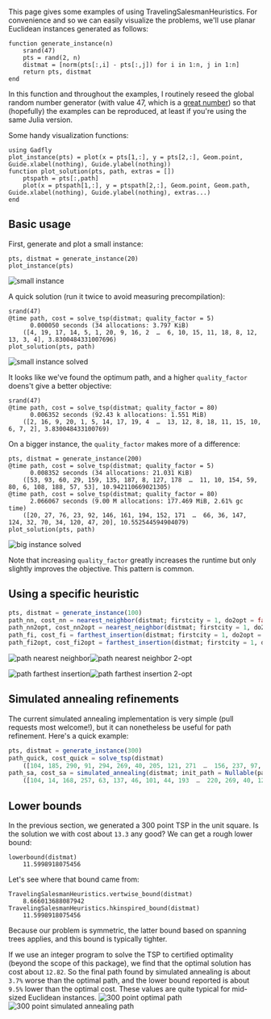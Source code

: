 This page gives some examples of using TravelingSalesmanHeuristics. For convenience and so we can easily visualize the problems, we'll use planar Euclidean instances generated as follows:
```
function generate_instance(n)
	srand(47)
	pts = rand(2, n)
	distmat = [norm(pts[:,i] - pts[:,j]) for i in 1:n, j in 1:n]
	return pts, distmat
end
```
In this function and throughout the examples, I routinely reseed the global random number generator (with value 47, which is a [great number](http://magazine.pomona.edu/pomoniana/2015/02/13/the-mystery-of-47/)) so that (hopefully) the examples can be reproduced, at least if you're using the same Julia version.

Some handy visualization functions:
```
using Gadfly
plot_instance(pts) = plot(x = pts[1,:], y = pts[2,:], Geom.point, Guide.xlabel(nothing), Guide.ylabel(nothing))
function plot_solution(pts, path, extras = [])
	ptspath = pts[:,path]
	plot(x = ptspath[1,:], y = ptspath[2,:], Geom.point, Geom.path, Guide.xlabel(nothing), Guide.ylabel(nothing), extras...)
end
```

## Basic usage
First, generate and plot a small instance:
```
pts, distmat = generate_instance(20)
plot_instance(pts)
```
![small instance](images/examples/small_instance.png)

A quick solution (run it twice to avoid measuring precompilation):
```
srand(47)
@time path, cost = solve_tsp(distmat; quality_factor = 5)
      0.000050 seconds (34 allocations: 3.797 KiB)
    ([4, 19, 17, 14, 5, 1, 20, 9, 16, 2  …  6, 10, 15, 11, 18, 8, 12, 13, 3, 4], 3.8300484331007696)
plot_solution(pts, path)
```
![small instance solved](images/examples/small_instance_solved.png)

It looks like we've found the optimum path, and a higher `quality_factor` doens't give a better objective:
```
srand(47)
@time path, cost = solve_tsp(distmat; quality_factor = 80)
      0.006352 seconds (92.43 k allocations: 1.551 MiB)
    ([2, 16, 9, 20, 1, 5, 14, 17, 19, 4  …  13, 12, 8, 18, 11, 15, 10, 6, 7, 2], 3.830048433100769)
```
On a bigger instance, the `quality_factor` makes more of a difference:
```
pts, distmat = generate_instance(200)
@time path, cost = solve_tsp(distmat; quality_factor = 5)
      0.008352 seconds (34 allocations: 21.031 KiB)
    ([53, 93, 60, 29, 159, 135, 187, 8, 127, 178  …  11, 10, 154, 59, 80, 6, 108, 188, 57, 53], 10.942110669021305)
@time path, cost = solve_tsp(distmat; quality_factor = 80)
      2.066067 seconds (9.00 M allocations: 177.469 MiB, 2.61% gc time)
    ([20, 27, 76, 23, 92, 146, 161, 194, 152, 171  …  66, 36, 147, 124, 32, 70, 34, 120, 47, 20], 10.552544594904079)
plot_solution(pts, path)
```
![big instance solved](images/examples/big_instance_solved.png)

Note that increasing `quality_factor` greatly increases the runtime but only slightly improves the objective. This pattern is common.

## Using a specific heuristic
```julia
pts, distmat = generate_instance(100)
path_nn, cost_nn = nearest_neighbor(distmat; firstcity = 1, do2opt = false) # cost is 9.93
path_nn2opt, cost_nn2opt = nearest_neighbor(distmat; firstcity = 1, do2opt = true) # cost is 8.15
path_fi, cost_fi = farthest_insertion(distmat; firstcity = 1, do2opt = false) # cost is 8.12
path_fi2opt, cost_fi2opt = farthest_insertion(distmat; firstcity = 1, do2opt = true) # cost is 8.06
```
![path nearest neighbor](images/examples/path_nn.png)![path nearest neighbor 2-opt](images/examples/path_nn2opt.png)

![path farthest insertion](images/examples/path_fi.png)![path farthest insertion 2-opt](images/examples/path_fi2opt.png)

## Simulated annealing refinements
The current simulated annealing implementation is very simple (pull requests most welcome!), but it can nonetheless be useful for path refinement. Here's a quick example:
```julia
pts, distmat = generate_instance(300)
path_quick, cost_quick = solve_tsp(distmat)
    ([104, 185, 290, 91, 294, 269, 40, 205, 121, 271  …  156, 237, 97, 288, 137, 63, 257, 168, 14, 104], 13.568672416542647)
path_sa, cost_sa = simulated_annealing(distmat; init_path = Nullable(path_quick), num_starts = 10)
    ([104, 14, 168, 257, 63, 137, 46, 101, 44, 193  …  220, 269, 40, 121, 205, 294, 91, 290, 185, 104], 13.298439981448235)
```

## Lower bounds
In the previous section, we generated a 300 point TSP in the unit square. Is the solution we with cost about `13.3` any good? We can get a rough lower bound:
```
lowerbound(distmat)
    11.5998918075456
```
Let's see where that bound came from:
```
TravelingSalesmanHeuristics.vertwise_bound(distmat)
    8.666013688087942
TravelingSalesmanHeuristics.hkinspired_bound(distmat)
    11.5998918075456
```
Because our problem is symmetric, the latter bound based on spanning trees applies, and this bound is typically tighter.

If we use an integer program to solve the TSP to certified optimality (beyond the scope of this package), we find that the optimal solution has cost about `12.82`. So the final path found by simulated annealing is about `3.7%` worse than the optimal path, and the lower bound reported is about `9.5%` lower than the optimal cost. These values are quite typical for mid-sized Euclidean instances. 
![300 point optimal path](images/examples/300_optimal.png)![300 point simulated annealing path](images/examples/300_sa.png)
